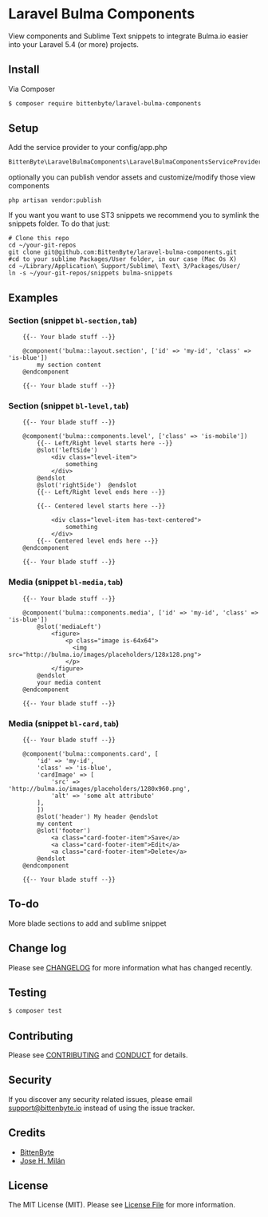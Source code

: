 # Laravel Bulma Components

View components and Sublime Text snippets to integrate Bulma.io easier into your Laravel 5.4 (or more) projects.

## Install

Via Composer

``` bash
$ composer require bittenbyte/laravel-bulma-components
```

## Setup

Add the service provider to your config/app.php
``` bash
BittenByte\LaravelBulmaComponents\LaravelBulmaComponentsServiceProvider::class,
```

optionally you can publish vendor assets and customize/modify those view components

```
php artisan vendor:publish
```

If you want you want to use ST3 snippets we recommend you to symlink the snippets folder. To do that just:

```
# Clone this repo
cd ~/your-git-repos
git clone git@github.com:BittenByte/laravel-bulma-components.git
#cd to your sublime Packages/User folder, in our case (Mac Os X)
cd ~/Library/Application\ Support/Sublime\ Text\ 3/Packages/User/
ln -s ~/your-git-repos/snippets bulma-snippets
``` 


## Examples

### Section (snippet `bl-section,tab`)

```
    {{-- Your blade stuff --}}
    
    @component('bulma::layout.section', ['id' => 'my-id', 'class' => 'is-blue'])
        my section content
    @endcomponent

    {{-- Your blade stuff --}}
```

### Section (snippet `bl-level,tab`)

```
    {{-- Your blade stuff --}}
    
    @component('bulma::components.level', ['class' => 'is-mobile'])
        {{-- Left/Right level starts here --}}
        @slot('leftSide') 
            <div class="level-item">
                something
            </div>
        @endslot
        @slot('rightSide')  @endslot
        {{-- Left/Right level ends here --}}
     
        {{-- Centered level starts here --}}
        
            <div class="level-item has-text-centered">
                something
            </div>
        {{-- Centered level ends here --}}
    @endcomponent

    {{-- Your blade stuff --}}
```

### Media (snippet `bl-media,tab`)

```
    {{-- Your blade stuff --}}

    @component('bulma::components.media', ['id' => 'my-id', 'class' => 'is-blue'])
        @slot('mediaLeft')
            <figure>
                <p class="image is-64x64">
                  <img src="http://bulma.io/images/placeholders/128x128.png">
                </p>
            </figure>
        @endslot
        your media content
    @endcomponent

    {{-- Your blade stuff --}}
```


### Media (snippet `bl-card,tab`)

```
    {{-- Your blade stuff --}}

    @component('bulma::components.card', [
        'id' => 'my-id',
        'class' => 'is-blue',
        'cardImage' => [
            'src' => 'http://bulma.io/images/placeholders/1280x960.png',
            'alt' => 'some alt attribute'
        ],
        ])
        @slot('header') My header @endslot
        my content
        @slot('footer') 
            <a class="card-footer-item">Save</a>
            <a class="card-footer-item">Edit</a>
            <a class="card-footer-item">Delete</a>
        @endslot
    @endcomponent

    {{-- Your blade stuff --}}
```



## To-do

More blade sections to add and sublime snippet

## Change log

Please see [CHANGELOG](CHANGELOG.md) for more information what has changed recently.

## Testing

``` bash
$ composer test
```

## Contributing

Please see [CONTRIBUTING](CONTRIBUTING.md) and [CONDUCT](CONDUCT.md) for details.

## Security

If you discover any security related issues, please email support@bittenbyte.io instead of using the issue tracker.

## Credits

- [BittenByte](http://www.bittenbyte.io)
- [Jose H. Milán](http://www.jmilan.net)

## License

The MIT License (MIT). Please see [License File](LICENSE.md) for more information.